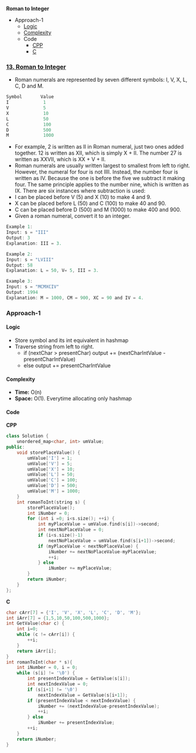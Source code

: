 **Roman to Integer**
- Approach-1
  - [Logic](#l)
  - [Complexity](#co)
  - Code
    - [CPP](#cpp)
    - [C](#c)

### [13. Roman to Integer](https://leetcode.com/problems/roman-to-integer/description/)
- Roman numerals are represented by seven different symbols: I, V, X, L, C, D and M.
```c
Symbol       Value
I             1
V             5
X             10
L             50
C             100
D             500
M             1000
```
- For example, 2 is written as II in Roman numeral, just two ones added together. 12 is written as XII, which is simply X + II. The number 27 is written as XXVII, which is XX + V + II.
- Roman numerals are usually written largest to smallest from left to right. However, the numeral for four is not IIII. Instead, the number four is written as IV. Because the one is before the five we subtract it making four. The same principle applies to the number nine, which is written as IX. There are six instances where subtraction is used:
- I can be placed before V (5) and X (10) to make 4 and 9. 
- X can be placed before L (50) and C (100) to make 40 and 90. 
- C can be placed before D (500) and M (1000) to make 400 and 900.
- Given a roman numeral, convert it to an integer.
```c
Example 1:
Input: s = "III"
Output: 3
Explanation: III = 3.

Example 2:
Input: s = "LVIII"
Output: 58
Explanation: L = 50, V= 5, III = 3.

Example 3:
Input: s = "MCMXCIV"
Output: 1994
Explanation: M = 1000, CM = 900, XC = 90 and IV = 4.
```

<a name=a1></a>
### Approach-1
<a name=l></a>
#### Logic
- Store symbol and its int equivalent in hashmap
- Traverse string from left to right.
  - if (nextChar > presentChar) output += (nextCharIntValue - presentCharIntValue)
  - else output += presentCharIntValue
<a name=co></a>
#### Complexity
- **Time:** O(n)
- **Space:** O(1). Everytime allocating only hashmap
#### Code
**CPP**
```cpp
class Solution {
    unordered_map<char, int> umValue;
public:
    void storePlaceValue() {
        umValue['I'] = 1;
        umValue['V'] = 5;
        umValue['X'] = 10;
        umValue['L'] = 50;
        umValue['C'] = 100;
        umValue['D'] = 500;
        umValue['M'] = 1000;
    }
    int romanToInt(string s) {
        storePlaceValue();
        int iNumber = 0;
        for (int i =0; i<s.size(); ++i) {
            int myPlaceValue = umValue.find(s[i])->second;
            int nextNoPlaceValue = 0;
            if (i<s.size()-1)
                nextNoPlaceValue = umValue.find(s[i+1])->second;
            if (myPlaceValue < nextNoPlaceValue) {
                iNumber += nextNoPlaceValue-myPlaceValue;
                ++i;
            } else
                iNumber += myPlaceValue;
        }
        return iNumber;
    }
};
```
<a name=c></a>
**C**
```c
char cArr[7] = {'I', 'V', 'X', 'L', 'C', 'D', 'M'};
int iArr[7] = {1,5,10,50,100,500,1000};
int GetValue(char c) {
    int i=0;
    while (c != cArr[i]) {
        ++i;
    }
    return iArr[i];
}
int romanToInt(char * s){
    int iNumber = 0, i = 0;
    while (s[i] != '\0') {
        int presentIndexValue = GetValue(s[i]);
        int nextIndexValue = 0;
        if (s[i+1] != '\0')
            nextIndexValue = GetValue(s[i+1]);
        if (presentIndexValue < nextIndexValue) {
            iNumber += (nextIndexValue-presentIndexValue);
            ++i;
        } else
            iNumber += presentIndexValue;
        ++i;
    }
    return iNumber;
}
```

